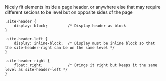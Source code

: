 Nicely fit elements inside a page header, or anywhere else that may require different secions to be level but on opposite sides of the page

```
.site-header {
    display: block;         /* Display header as block 
}

.site-header-left {
    display: inline-block;  /* Display must be inline block so that the site-header-right can be on the same level */
}

.site-header-right {
    float: right;           /* Brings it right but keeps it the same level as site-header-left */   
}

